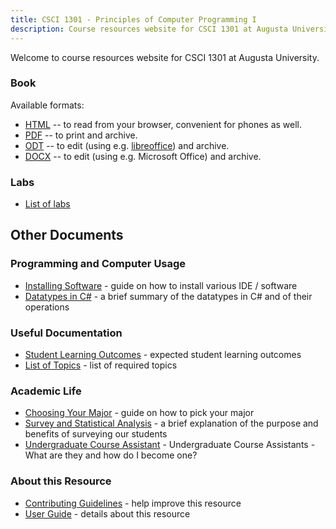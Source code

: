 ```yaml
---
title: CSCI 1301 - Principles of Computer Programming I
description: Course resources website for CSCI 1301 at Augusta University.
---
```


<!--
basic index page for pages website, this page makes some assumptions about paths
based on what is defined in the makefile, just be aware of that while editing -->

Welcome to course resources website for CSCI 1301 at Augusta University.


### Book

Available formats:

 - [HTML](book.html) -- to read from your browser, convenient for phones as well.
 - [PDF](book.pdf)  -- to print and archive.
 - [ODT](book.odt) -- to edit (using e.g. [libreoffice](https://www.libreoffice.org/)) and archive.
 - [DOCX](book.docx)  -- to edit (using e.g. Microsoft Office) and archive.

 
### Labs

- [List of labs](labs/)  <!-- TODO: or [download all labs](labs.zip) -->

## Other Documents

### Programming and Computer Usage

- [Installing Software](software_install.html) - guide on how to install various IDE / software
- [Datatypes in C#](datatypes_in_csharp.html) - a brief summary of the datatypes in C# and of their operations


### Useful Documentation

- [Student Learning Outcomes](learning_outcomes.html) - expected student learning outcomes
- [List of Topics](topics_list.html) - list of required topics


### Academic Life

- [Choosing Your Major](choosing_major.html) - guide on how to pick your major       
- [Survey and Statistical Analysis](survey.html) - a brief explanation of the purpose and benefits of surveying our students
- [Undergraduate Course Assistant](uca.html) - Undergraduate Course Assistants  - What are they and how do I become one?


### About this Resource 

- [Contributing Guidelines](contributing.html) - help improve this resource
- [User Guide](user_guide.html) - details about this resource


